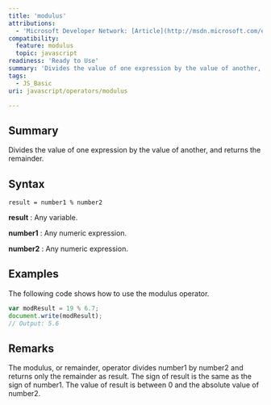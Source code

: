 ```yaml
---
title: 'modulus'
attributions:
  - 'Microsoft Developer Network: [Article](http://msdn.microsoft.com/en-us/library/ie/9f59bza0(v=vs.94).aspx)'
compatibility:
  feature: modulus
  topic: javascript
readiness: 'Ready to Use'
summary: 'Divides the value of one expression by the value of another, and returns the remainder.'
tags:
  - JS_Basic
uri: javascript/operators/modulus

---
```

## Summary

Divides the value of one expression by the value of another, and returns the remainder.

## Syntax

    result = number1 % number2

**result**
:   Any variable.

**number1**
:   Any numeric expression.

**number2**
:   Any numeric expression.

## Examples

The following code shows how to use the modulus operator.

``` js
var modResult = 19 % 6.7;
document.write(modResult);
// Output: 5.6
```

## Remarks

The modulus, or remainder, operator divides number1 by number2 and returns only the remainder as result. The sign of result is the same as the sign of number1. The value of result is between 0 and the absolute value of number2.

